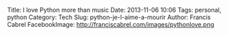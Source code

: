 Title: I love Python more than music
Date: 2013-11-06 10:06
Tags: personal, python
Category: Tech
Slug: python-je-l-aime-a-mourir
Author: Francis Cabrel
FacebookImage: http://franciscabrel.com/images/pythonlove.png
